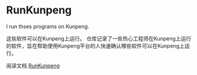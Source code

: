 # RunKunpeng

I run thses programs on Kunpeng.

这些软件可以在Kunpeng上运行。 仓库记录了一些热心工程师在Kunpeng上运行的软件，旨在帮助使用Kunpeng平台的人快速确认哪些软件可以在Kunpeng上运行。

阅读文档 [RunKunpeng](https://lylelee.github.io/RunKunpeng/)
